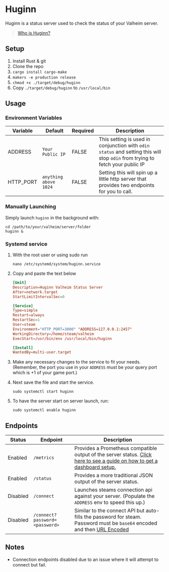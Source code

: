 # Huginn

Huginn is a status server used to check the status of your Valheim server. 

> [Who is Huginn?](https://en.wikipedia.org/wiki/Huginn_and_Muninn)

## Setup 

1. Install Rust & git
2. Clone the repo
3. `cargo install cargo-make`
4. `makers -e production release`
5. `chmod +x ./target/debug/huginn`  
6. Copy `./target/debug/huginn` to `/usr/local/bin`

## Usage 

### Environment Variables

| Variable  | Default               | Required | Description                                                                                                                  |
| --------- | --------------------- | -------- | ---------------------------------------------------------------------------------------------------------------------------- |
| ADDRESS   | `Your Public IP`      | FALSE    | This setting is used in conjunction with `odin status` and setting this will stop `odin` from trying to fetch your public IP |
| HTTP_PORT | `anything above 1024` | FALSE    | Setting this will spin up a little http server that provides two endpoints for you to call.                                  |


### Manually Launching

Simply launch `huginn` in the background with:

```shell
cd /path/to/your/valheim/server/folder
huginn &
```

### Systemd service

1. With the root user or using sudo run 

   ```shell
   nano /etc/systemd/system/huginn.service 
   ```

2. Copy and paste the text below

    ```toml
    [Unit]
    Description=Huginn Valheim Status Server
    After=network.target
    StartLimitIntervalSec=0
   
    [Service]
    Type=simple
    Restart=always
    RestartSec=1
    User=steam
    Environment="HTTP_PORT=3000" "ADDRESS=127.0.0.1:2457"
    WorkingDirectory=/home/steam/valheim
    ExecStart=/usr/bin/env /usr/local/bin/huginn
    
    [Install]
    WantedBy=multi-user.target
    ```

3. Make any necessary changes to the service to fit your needs. 
   (Remember, the port you use in your `ADDRESS` must be your query port which is +1 of your game port.)
   
4. Next save the file and start the service. 

    ```shell
    sudo systemctl start huginn
    ```

5. To have the server start on server launch, run:

    ```shell
    sudo systemctl enable huginn
    ```

## Endpoints

| Status   | Endpoint   | Description |
|----------|------------|------------|
| Enabled  | `/metrics` | Provides a Prometheus compatible output of the server status. [Click here to see a guide on how to get a dashboard setup.](https://github.com/mbround18/valheim-docker/discussions/330) | 
| Enabled  | `/status`  | Provides a more traditional JSON output of the server status. |
| Disabled | `/connect` | Launches steams connection api against your server. (Populate the `ADDRESS` env to speed this up.) |
| Disabled | `/connect?password=<password>` | Similar to the connect API but auto-fills the password for steam. Password must be `base64` encoded and then [URL Encoded](https://www.w3schools.com/tags/ref_urlencode.ASP) |


## Notes

- Connection endpoints disabled due to an issue where it will attempt to connect but fail. 

